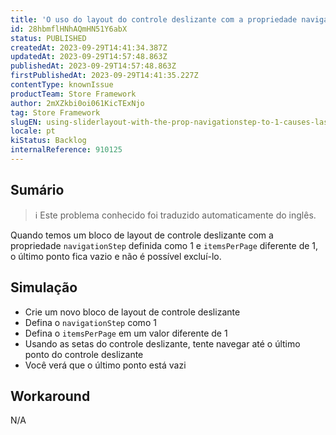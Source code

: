```yaml
---
title: 'O uso do layout do controle deslizante com a propriedade navigationStep em 1 faz com que os últimos pontos fiquem vazios'
id: 28hbmflHNhAQmHN51Y6abX
status: PUBLISHED
createdAt: 2023-09-29T14:41:34.387Z
updatedAt: 2023-09-29T14:57:48.863Z
publishedAt: 2023-09-29T14:57:48.863Z
firstPublishedAt: 2023-09-29T14:41:35.227Z
contentType: knownIssue
productTeam: Store Framework
author: 2mXZkbi0oi061KicTExNjo
tag: Store Framework
slugEN: using-sliderlayout-with-the-prop-navigationstep-to-1-causes-last-dots-to-be-empty
locale: pt
kiStatus: Backlog
internalReference: 910125
---
```


## Sumário

>ℹ️ Este problema conhecido foi traduzido automaticamente do inglês.


Quando temos um bloco de layout de controle deslizante com a propriedade `navigationStep` definida como 1 e `itemsPerPage` diferente de 1, o último ponto fica vazio e não é possível excluí-lo.

## Simulação



- Crie um novo bloco de layout de controle deslizante
- Defina o `navigationStep` como 1
- Defina o `itemsPerPage` em um valor diferente de 1
- Usando as setas do controle deslizante, tente navegar até o último ponto do controle deslizante
- Você verá que o último ponto está vazi

## Workaround


N/A





